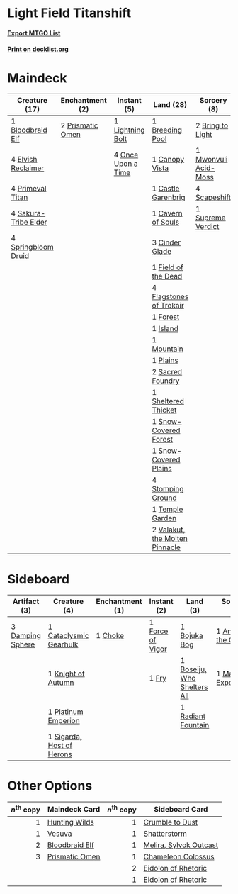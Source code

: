# Light Field Titanshift

#### [Export MTGO List](../collection/Light%20Field%20Titanshift/Light%20Field%20Titanshift.txt)
#### [Print on decklist.org](http://decklist.org/?deckmain=1%09Bloodbraid%20Elf%0A1%09Breeding%20Pool%0A2%09Bring%20to%20Light%0A1%09Canopy%20Vista%0A1%09Castle%20Garenbrig%0A1%09Cavern%20of%20Souls%0A3%09Cinder%20Glade%0A4%09Elvish%20Reclaimer%0A1%09Field%20of%20the%20Dead%0A4%09Flagstones%20of%20Trokair%0A1%09Forest%0A1%09Island%0A1%09Lightning%20Bolt%0A1%09Mountain%0A1%09Mwonvuli%20Acid-Moss%0A4%09Once%20Upon%20a%20Time%0A1%09Plains%0A4%09Primeval%20Titan%0A2%09Prismatic%20Omen%0A2%09Sacred%20Foundry%0A4%09Sakura-Tribe%20Elder%0A4%09Scapeshift%0A1%09Sheltered%20Thicket%0A1%09Snow-Covered%20Forest%0A1%09Snow-Covered%20Plains%0A4%09Springbloom%20Druid%0A4%09Stomping%20Ground%0A1%09Supreme%20Verdict%0A1%09Temple%20Garden%0A2%09Valakut,%20the%20Molten%20Pinnacle&deckside=1%09Anger%20of%20the%20Gods%0A1%09Bojuka%20Bog%0A1%09Boseiju,%20Who%20Shelters%20All%0A1%09Cataclysmic%20Gearhulk%0A1%09Choke%0A3%09Damping%20Sphere%0A1%09Force%20of%20Vigor%0A1%09Fry%0A1%09Knight%20of%20Autumn%0A1%09Madcap%20Experiment%0A1%09Platinum%20Emperion%0A1%09Radiant%20Fountain%0A1%09Sigarda,%20Host%20of%20Herons)
# Maindeck

|                                         Creature (17)                                         |                                      Enchantment (2)                                      |                                         Instant (5)                                         |                                                Land (28)                                                |                                          Sorcery (8)                                          |
|-----------------------------------------------------------------------------------------------|-------------------------------------------------------------------------------------------|---------------------------------------------------------------------------------------------|---------------------------------------------------------------------------------------------------------|-----------------------------------------------------------------------------------------------|
|1 [Bloodbraid Elf](http://gatherer.wizards.com/Pages/Card/Details.aspx?multiverseid=185053)    |2 [Prismatic Omen](http://gatherer.wizards.com/Pages/Card/Details.aspx?multiverseid=151989)|1 [Lightning Bolt](http://gatherer.wizards.com/Pages/Card/Details.aspx?multiverseid=806)     |1 [Breeding Pool](http://gatherer.wizards.com/Pages/Card/Details.aspx?multiverseid=97088)                |2 [Bring to Light](http://gatherer.wizards.com/Pages/Card/Details.aspx?multiverseid=401831)    |
|4 [Elvish Reclaimer](http://gatherer.wizards.com/Pages/Card/Details.aspx?multiverseid=466923)  |                                                                                           |4 [Once Upon a Time](http://gatherer.wizards.com/Pages/Card/Details.aspx?multiverseid=473131)|1 [Canopy Vista](http://gatherer.wizards.com/Pages/Card/Details.aspx?multiverseid=401837)                |1 [Mwonvuli Acid-Moss](http://gatherer.wizards.com/Pages/Card/Details.aspx?multiverseid=118888)|
|4 [Primeval Titan](http://gatherer.wizards.com/Pages/Card/Details.aspx?multiverseid=438749)    |                                                                                           |                                                                                             |1 [Castle Garenbrig](http://gatherer.wizards.com/Pages/Card/Details.aspx?multiverseid=473202)            |4 [Scapeshift](http://gatherer.wizards.com/Pages/Card/Details.aspx?multiverseid=447337)        |
|4 [Sakura-Tribe Elder](http://gatherer.wizards.com/Pages/Card/Details.aspx?multiverseid=220582)|                                                                                           |                                                                                             |1 [Cavern of Souls](http://gatherer.wizards.com/Pages/Card/Details.aspx?multiverseid=278058)             |1 [Supreme Verdict](http://gatherer.wizards.com/Pages/Card/Details.aspx?multiverseid=438776)   |
|4 [Springbloom Druid](http://gatherer.wizards.com/Pages/Card/Details.aspx?multiverseid=464130) |                                                                                           |                                                                                             |3 [Cinder Glade](http://gatherer.wizards.com/Pages/Card/Details.aspx?multiverseid=401841)                |                                                                                               |
|                                                                                               |                                                                                           |                                                                                             |1 [Field of the Dead](http://gatherer.wizards.com/Pages/Card/Details.aspx?multiverseid=467001)           |                                                                                               |
|                                                                                               |                                                                                           |                                                                                             |4 [Flagstones of Trokair](http://gatherer.wizards.com/Pages/Card/Details.aspx?multiverseid=116733)       |                                                                                               |
|                                                                                               |                                                                                           |                                                                                             |1 [Forest](http://gatherer.wizards.com/Pages/Card/Details.aspx?multiverseid=439860)                      |                                                                                               |
|                                                                                               |                                                                                           |                                                                                             |1 [Island](http://gatherer.wizards.com/Pages/Card/Details.aspx?multiverseid=439857)                      |                                                                                               |
|                                                                                               |                                                                                           |                                                                                             |1 [Mountain](http://gatherer.wizards.com/Pages/Card/Details.aspx?multiverseid=439859)                    |                                                                                               |
|                                                                                               |                                                                                           |                                                                                             |1 [Plains](http://gatherer.wizards.com/Pages/Card/Details.aspx?multiverseid=439856)                      |                                                                                               |
|                                                                                               |                                                                                           |                                                                                             |2 [Sacred Foundry](http://gatherer.wizards.com/Pages/Card/Details.aspx?multiverseid=405106)              |                                                                                               |
|                                                                                               |                                                                                           |                                                                                             |1 [Sheltered Thicket](http://gatherer.wizards.com/Pages/Card/Details.aspx?multiverseid=426950)           |                                                                                               |
|                                                                                               |                                                                                           |                                                                                             |1 [Snow-Covered Forest](http://gatherer.wizards.com/Pages/Card/Details.aspx?multiverseid=121192)         |                                                                                               |
|                                                                                               |                                                                                           |                                                                                             |1 [Snow-Covered Plains](http://gatherer.wizards.com/Pages/Card/Details.aspx?multiverseid=121267)         |                                                                                               |
|                                                                                               |                                                                                           |                                                                                             |4 [Stomping Ground](http://gatherer.wizards.com/Pages/Card/Details.aspx?multiverseid=405110)             |                                                                                               |
|                                                                                               |                                                                                           |                                                                                             |1 [Temple Garden](http://gatherer.wizards.com/Pages/Card/Details.aspx?multiverseid=405112)               |                                                                                               |
|                                                                                               |                                                                                           |                                                                                             |2 [Valakut, the Molten Pinnacle](http://gatherer.wizards.com/Pages/Card/Details.aspx?multiverseid=190400)|                                                                                               |


# Sideboard

|                                       Artifact (3)                                        |                                            Creature (4)                                            |                                 Enchantment (1)                                 |                                        Instant (2)                                        |                                              Land (3)                                               |                                         Sorcery (2)                                          |
|-------------------------------------------------------------------------------------------|----------------------------------------------------------------------------------------------------|---------------------------------------------------------------------------------|-------------------------------------------------------------------------------------------|-----------------------------------------------------------------------------------------------------|----------------------------------------------------------------------------------------------|
|3 [Damping Sphere](http://gatherer.wizards.com/Pages/Card/Details.aspx?multiverseid=443101)|1 [Cataclysmic Gearhulk](http://gatherer.wizards.com/Pages/Card/Details.aspx?multiverseid=417582)   |1 [Choke](http://gatherer.wizards.com/Pages/Card/Details.aspx?multiverseid=45431)|1 [Force of Vigor](http://gatherer.wizards.com/Pages/Card/Details.aspx?multiverseid=464113)|1 [Bojuka Bog](http://gatherer.wizards.com/Pages/Card/Details.aspx?multiverseid=376269)              |1 [Anger of the Gods](http://gatherer.wizards.com/Pages/Card/Details.aspx?multiverseid=438682)|
|                                                                                           |1 [Knight of Autumn](http://gatherer.wizards.com/Pages/Card/Details.aspx?multiverseid=452933)       |                                                                                 |1 [Fry](http://gatherer.wizards.com/Pages/Card/Details.aspx?multiverseid=466894)           |1 [Boseiju, Who Shelters All](http://gatherer.wizards.com/Pages/Card/Details.aspx?multiverseid=75305)|1 [Madcap Experiment](http://gatherer.wizards.com/Pages/Card/Details.aspx?multiverseid=417695)|
|                                                                                           |1 [Platinum Emperion](http://gatherer.wizards.com/Pages/Card/Details.aspx?multiverseid=457134)      |                                                                                 |                                                                                           |1 [Radiant Fountain](http://gatherer.wizards.com/Pages/Card/Details.aspx?multiverseid=438810)        |                                                                                              |
|                                                                                           |1 [Sigarda, Host of Herons](http://gatherer.wizards.com/Pages/Card/Details.aspx?multiverseid=240033)|                                                                                 |                                                                                           |                                                                                                     |                                                                                              |


# Other Options

|*n*<sup>th</sup> copy|                                      Maindeck Card                                      |*n*<sup>th</sup> copy|                                         Sideboard Card                                          |
|--------------------:|-----------------------------------------------------------------------------------------|--------------------:|-------------------------------------------------------------------------------------------------|
|                    1|[Hunting Wilds](http://gatherer.wizards.com/Pages/Card/Details.aspx?multiverseid=451107) |                    1|[Crumble to Dust](http://gatherer.wizards.com/Pages/Card/Details.aspx?multiverseid=401850)       |
|                    1|[Vesuva](http://gatherer.wizards.com/Pages/Card/Details.aspx?multiverseid=113543)        |                    1|[Shatterstorm](http://gatherer.wizards.com/Pages/Card/Details.aspx?multiverseid=130370)          |
|                    2|[Bloodbraid Elf](http://gatherer.wizards.com/Pages/Card/Details.aspx?multiverseid=185053)|                    1|[Melira, Sylvok Outcast](http://gatherer.wizards.com/Pages/Card/Details.aspx?multiverseid=194274)|
|                    3|[Prismatic Omen](http://gatherer.wizards.com/Pages/Card/Details.aspx?multiverseid=151989)|                    1|[Chameleon Colossus](http://gatherer.wizards.com/Pages/Card/Details.aspx?multiverseid=220451)    |
|                     |                                                                                         |                    2|[Eidolon of Rhetoric](http://gatherer.wizards.com/Pages/Card/Details.aspx?multiverseid=380409)   |
|                     |                                                                                         |                    1|[Eidolon of Rhetoric](http://gatherer.wizards.com/Pages/Card/Details.aspx?multiverseid=380409)   |

